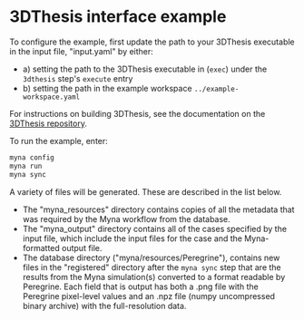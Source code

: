# 3DThesis interface example

To configure the example, first update the path to your 3DThesis executable in
the input file, "input.yaml" by either:

- a) setting the path to the 3DThesis executable in (`exec`) under
    the `3dthesis` step's `execute` entry
- b) setting the path in the example workspace `../example-workspace.yaml`

For instructions on building 3DThesis, see the documentation on the
[3DThesis repository](https://gitlab.com/JamieStumpORNL/3DThesis).

To run the example, enter:

```bash
myna config
myna run
myna sync
```

A variety of files will be generated. These are described in the list below.

- The "myna_resources" directory contains copies
of all the metadata that was required by the Myna workflow from the database.
- The "myna_output" directory contains all of the cases specified by the input file,
which include the input files for the case and the Myna-formatted output file.
- The database directory ("myna/resources/Peregrine"), contains new files in the
"registered" directory after the `myna sync` step that are the results from the
Myna simulation(s) converted to a format readable by Peregrine. Each field that is
output has both a .png file with the Peregrine pixel-level values and an .npz file
(numpy uncompressed binary archive) with the full-resolution data.
